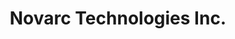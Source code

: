---
layout: tcf-company-2025
title: Novarc Technologies Inc.
link: https://www.novarctech.com/
short_bio: >
  Novarc Technologies is an award-winning technology company based in North Vancouver, B.C. Since opening its doors in 2013, Novarc has built advanced collaborative welding robots for pipe welding applications. Novarc uses sensor-based controls and computer vision with cutting-edge software and hardware to improve the quality and efficiency of pipe welding. Our main product is a state-of-art collaborative robot that is currently being shipped internationally.
imageLink: /files/tcf2025/novarc.png
industry:
  - Manufacturing, Science, Research & Development
majors: Computer Science, Business & Computer Science, Physics, Data Science, Computer Engineering, Electrical Engineering, Engineering Physics, Mechanical Engineering, Other Engineering
workAuth: Canadian Citizen/Permanent Resident, International Student
degreeLevels: Current Students in an Undergraduate Program, Current Students in a Masters Program, Current Students in a Phd Program, Graduated with an Undergraduate Degree, Graduated with a Graduate Degree (Masters or Phd)
positionTypes: Co-op Student (8+ months), Recent Graduate, Part-time, Full-time
boothNumber: 
---
